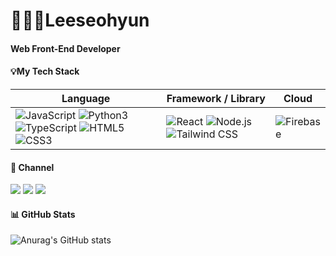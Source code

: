 # 👩🏻‍💻Leeseohyun
#### Web Front-End Developer

#### 💡My Tech Stack

  
|Language|Framework / Library|Cloud|
|---|---|---|
|<img alt="JavaScript" src="http://img.shields.io/badge/JavaScript-F7DF1E.svg?&style=flat-square&logo=JavaScript&logoColor=black"/> <img alt="Python3" src="http://img.shields.io/badge/Python-3776AB.svg?&style=flat-square&logo=Python&logoColor=white"/> <img alt="TypeScript" src="http://img.shields.io/badge/TypeScript-3178C6.svg?&style=flat-square&logo=TypeScript&logoColor=white"/> <img alt="HTML5" src="http://img.shields.io/badge/HTML5-E34F26.svg?&style=flat-square&logo=HTML5&logoColor=white"/> <img alt="CSS3" src="http://img.shields.io/badge/CSS3-1572B6.svg?&style=flat-square&logo=CSS3&logoColor=white"/>| <img alt="React" src="http://img.shields.io/badge/React-61DAFB.svg?&style=flat-square&logo=React&logoColor=black"/> <img alt="Node.js" src="http://img.shields.io/badge/Node.js-339933.svg?&style=flat-square&logo=Node.js&logoColor=white"/> <img alt="Tailwind CSS" src="http://img.shields.io/badge/Tailwind CSS-06B6D4.svg?&style=flat-square&logo=Tailwind CSS&logoColor=white"/> | <img alt="Firebase" src="http://img.shields.io/badge/Firebase-FFCA28.svg?&style=flat-square&logo=Firebase&logoColor=black"/>

#### 🔗 Channel
[<img src="https://img.shields.io/badge/Tistory-F75849?style=flat-square&logo=Tistory&logoColor=white"/>](https://leeseohyun430.tistory.com/)
<img src="https://img.shields.io/badge/jinlijinyoung@gmail.com-DA3025?style=flat-square&logo=Gmail&logoColor=white"/>
[<img src="https://img.shields.io/badge/dddeoryuneee-E4405F?style=flat-square&logo=Instagram&logoColor=white"/>](https://instagram.com/ddddeoryuneee?igshid=MmIzYWVlNDQ5Yg==)

#### 📊 GitHub Stats
![Anurag's GitHub stats](https://github-readme-stats.vercel.app/api?username=eeseohyun&show_icons=true&theme=cobalt2)
